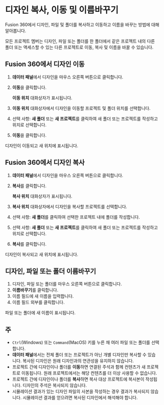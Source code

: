 디자인 복사, 이동 및 이름바꾸기
==================

Fusion 360에서 디자인, 파일 및 폴더를 복사하고 이동하고 이름을 바꾸는 방법에 대해 알아봅니다.

모든 프로젝트 멤버는 디자인, 파일 또는 폴더를 한 폴더에서 같은 프로젝트 내의 다른 폴더 또는 액세스할 수 있는 다른 프로젝트로 이동, 복사 및 이름을 바꿀 수 있습니다.

Fusion 360에서 디자인 이동
-------------------

1.  **데이터 패널**에서 디자인을 마우스 오른쪽 버튼으로 클릭합니다.
    
2.  **이동**을 클릭합니다.
    
    **이동 위치** 대화상자가 표시됩니다.
    
3.  **이동 위치** 대화상자에서 디자인을 이동할 프로젝트 및 폴더 위치를 선택합니다.
    
4.  선택 사항: **새 폴더** 또는 **새 프로젝트**를 클릭하여 새 폴더 또는 프로젝트를 작성하고 위치로 선택합니다.
    
5.  **이동**을 클릭합니다.
    

디자인이 이동되고 새 위치에 표시됩니다.

Fusion 360에서 디자인 복사
-------------------

1.  **데이터 패널**에서 디자인을 마우스 오른쪽 버튼으로 클릭합니다.
    
2.  **복사**를 클릭합니다.
    
    **복사 위치** 대화상자가 표시됩니다.
    
3.  **복사 위치** 대화상자에서 디자인을 복사할 프로젝트를 선택합니다.
    
4.  선택 사항: **새 폴더**를 클릭하여 선택한 프로젝트 내에 폴더를 작성합니다.
    
5.  선택 사항: **새 폴더** 또는 **새 프로젝트**를 클릭하여 새 폴더 또는 프로젝트를 작성하고 위치로 선택합니다.
    
6.  **복사**를 클릭합니다.
    

디자인이 복사되고 새 위치에 표시됩니다.

디자인, 파일 또는 폴더 이름바꾸기
-------------------

1.  디자인, 파일 또는 폴더를 마우스 오른쪽 버튼으로 클릭합니다.
2.  **이름바꾸기**를 클릭합니다.
3.  이름 필드에 새 이름을 입력합니다.
4.  이름 필드 외부를 클릭합니다.

파일 또는 폴더에 새 이름이 표시됩니다.

주
-

*   `Ctrl`(Windows) 또는 `Command`(MacOS) 키를 누른 채 여러 파일 또는 폴더를 선택합니다.
*   **데이터 패널**에서는 전체 폴더 또는 프로젝트가 아닌 개별 디자인만 복사할 수 있습니다. 복사된 디자인은 원래 디자인과의 연관성을 유지하지 않습니다.
*   프로젝트 간에 디자인이나 폴더를 **이동**하면 연결된 주석과 함께 컨텐츠가 새 프로젝트로 이동됩니다. 원래 프로젝트에서는 해당 컨텐츠를 더 이상 사용할 수 없습니다.
*   프로젝트 간에 디자인이나 폴더를 **복사**하면 복사 대상 프로젝트에 복사본이 작성됩니다. 디자인의 주석은 복사되지 않습니다.
*   시뮬레이션 결과가 있는 디자인 파일의 사본을 작성하는 경우 결과가 복사되지 않습니다. 시뮬레이션 결과를 얻으려면 복사된 디자인에서 해석해야 합니다.